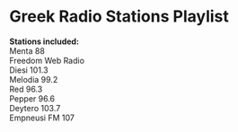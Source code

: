 # Greek Radio Stations Playlist

**Stations included:**   
Menta 88   
Freedom Web Radio   
Diesi 101.3   
Melodia 99.2   
Red 96.3   
Pepper 96.6   
Deytero 103.7   
Empneusi FM 107   
